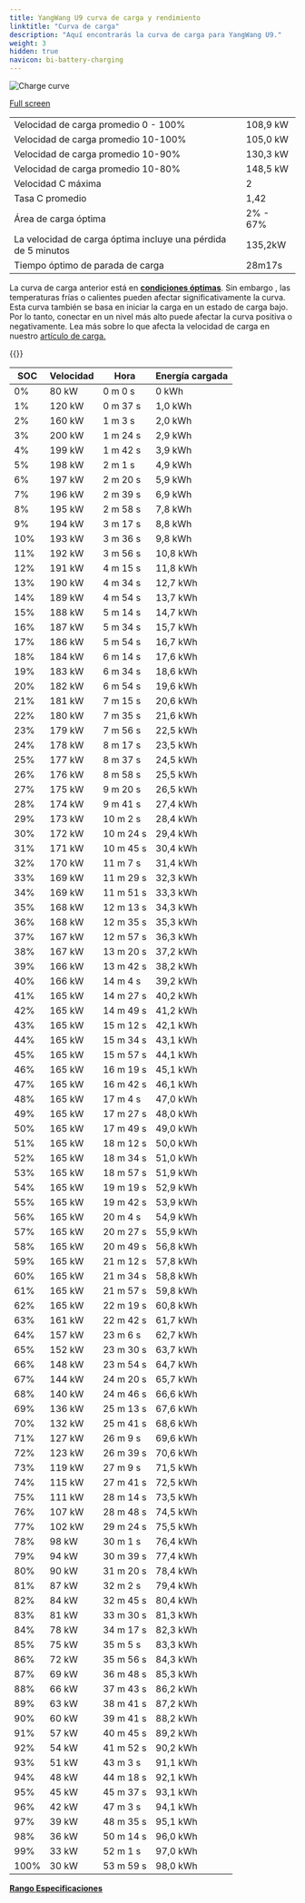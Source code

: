 ```yaml
---
title: YangWang U9 curva de carga y rendimiento
linktitle: "Curva de carga"
description: "Aquí encontrarás la curva de carga para YangWang U9."
weight: 3
hidden: true
navicon: bi-battery-charging
---
```

<!-- markdownlint-disable MD033 -->
<img src="../chargingcurve.svg" alt="Charge curve" class="img-fluid">

[Full screen](../chargingcurve.svg)


<table class="table table-striped border">
<tbody>
<tr>
<td>Velocidad de carga promedio 0 - 100%</td><td>108,9 kW</td>
</tr>
<tr>
<td>Velocidad de carga promedio 10-100%</td><td>105,0 kW</td>
</tr>
<tr>
<td>Velocidad de carga promedio 10-90%</td><td>130,3 kW</td>
</tr>
<tr>
<td>Velocidad de carga promedio 10-80%</td><td>148,5 kW</td>
</tr>
<tr>
<td>Velocidad C máxima</td><td>2</td>
</tr>
<tr>
<td>Tasa C promedio</td><td>1,42</td>
</tr>
<tr>
<td>Área de carga óptima</td><td>2% - 67%</td>
</tr>
<tr>
<td>La velocidad de carga óptima incluye una pérdida de 5 minutos</td><td>135,2kW</td>
</tr>
<tr>
<td>Tiempo óptimo de parada de carga</td><td>28m17s</td>
</tr>
</tbody>
</table>


La curva de carga anterior está en **[condiciones óptimas](../../../../../technology/battery/charging/#temperature)**. Sin embargo , las temperaturas frías o calientes pueden afectar significativamente la curva. Esta curva también se basa en iniciar la carga en un estado de carga bajo. Por lo tanto, conectar en un nivel más alto puede afectar la curva positiva o negativamente. Lea más sobre lo que afecta la velocidad de carga en nuestro [artículo de carga.](../../../../../tecnología/batería/carga/)


{{<evkxdisplayaddarticle />}}
<table class="table table-striped border">
<thead>
<tr><th>SOC</th><th>Velocidad</th><th>Hora</th><th>Energía cargada</th></tr>
</thead>
<tbody>
<tr>
<td>0%</td><td>80 kW</td><td> 0 m 0 s </td><td>0 kWh </td>
</tr>
<tr>
<td>1%</td><td>120 kW</td><td> 0 m 37 s </td><td>1,0 kWh </td>
</tr>
<tr>
<td>2%</td><td>160 kW</td><td> 1 m 3 s </td><td>2,0 kWh </td>
</tr>
<tr>
<td>3%</td><td>200 kW</td><td> 1 m 24 s </td><td>2,9 kWh </td>
</tr>
<tr>
<td>4%</td><td>199 kW</td><td> 1 m 42 s </td><td>3,9 kWh </td>
</tr>
<tr>
<td>5%</td><td>198 kW</td><td> 2 m 1 s </td><td>4,9 kWh </td>
</tr>
<tr>
<td>6%</td><td>197 kW</td><td> 2 m 20 s </td><td>5,9 kWh </td>
</tr>
<tr>
<td>7%</td><td>196 kW</td><td> 2 m 39 s </td><td>6,9 kWh </td>
</tr>
<tr>
<td>8%</td><td>195 kW</td><td> 2 m 58 s </td><td>7,8 kWh </td>
</tr>
<tr>
<td>9%</td><td>194 kW</td><td> 3 m 17 s </td><td>8,8 kWh </td>
</tr>
<tr>
<td>10%</td><td>193 kW</td><td> 3 m 36 s </td><td>9,8 kWh </td>
</tr>
<tr>
<td>11%</td><td>192 kW</td><td> 3 m 56 s </td><td>10,8 kWh </td>
</tr>
<tr>
<td>12%</td><td>191 kW</td><td> 4 m 15 s </td><td>11,8 kWh </td>
</tr>
<tr>
<td>13%</td><td>190 kW</td><td> 4 m 34 s </td><td>12,7 kWh </td>
</tr>
<tr>
<td>14%</td><td>189 kW</td><td> 4 m 54 s </td><td>13,7 kWh </td>
</tr>
<tr>
<td>15%</td><td>188 kW</td><td> 5 m 14 s </td><td>14,7 kWh </td>
</tr>
<tr>
<td>16%</td><td>187 kW</td><td> 5 m 34 s </td><td>15,7 kWh </td>
</tr>
<tr>
<td>17%</td><td>186 kW</td><td> 5 m 54 s </td><td>16,7 kWh </td>
</tr>
<tr>
<td>18%</td><td>184 kW</td><td> 6 m 14 s </td><td>17,6 kWh </td>
</tr>
<tr>
<td>19%</td><td>183 kW</td><td> 6 m 34 s </td><td>18,6 kWh </td>
</tr>
<tr>
<td>20%</td><td>182 kW</td><td> 6 m 54 s </td><td>19,6 kWh </td>
</tr>
<tr>
<td>21%</td><td>181 kW</td><td> 7 m 15 s </td><td>20,6 kWh </td>
</tr>
<tr>
<td>22%</td><td>180 kW</td><td> 7 m 35 s </td><td>21,6 kWh </td>
</tr>
<tr>
<td>23%</td><td>179 kW</td><td> 7 m 56 s </td><td>22,5 kWh </td>
</tr>
<tr>
<td>24%</td><td>178 kW</td><td> 8 m 17 s </td><td>23,5 kWh </td>
</tr>
<tr>
<td>25%</td><td>177 kW</td><td> 8 m 37 s </td><td>24,5 kWh </td>
</tr>
<tr>
<td>26%</td><td>176 kW</td><td> 8 m 58 s </td><td>25,5 kWh </td>
</tr>
<tr>
<td>27%</td><td>175 kW</td><td> 9 m 20 s </td><td>26,5 kWh </td>
</tr>
<tr>
<td>28%</td><td>174 kW</td><td> 9 m 41 s </td><td>27,4 kWh </td>
</tr>
<tr>
<td>29%</td><td>173 kW</td><td> 10 m 2 s </td><td>28,4 kWh </td>
</tr>
<tr>
<td>30%</td><td>172 kW</td><td> 10 m 24 s </td><td>29,4 kWh </td>
</tr>
<tr>
<td>31%</td><td>171 kW</td><td> 10 m 45 s </td><td>30,4 kWh </td>
</tr>
<tr>
<td>32%</td><td>170 kW</td><td> 11 m 7 s </td><td>31,4 kWh </td>
</tr>
<tr>
<td>33%</td><td>169 kW</td><td> 11 m 29 s </td><td>32,3 kWh </td>
</tr>
<tr>
<td>34%</td><td>169 kW</td><td> 11 m 51 s </td><td>33,3 kWh </td>
</tr>
<tr>
<td>35%</td><td>168 kW</td><td> 12 m 13 s </td><td>34,3 kWh </td>
</tr>
<tr>
<td>36%</td><td>168 kW</td><td> 12 m 35 s </td><td>35,3 kWh </td>
</tr>
<tr>
<td>37%</td><td>167 kW</td><td> 12 m 57 s </td><td>36,3 kWh </td>
</tr>
<tr>
<td>38%</td><td>167 kW</td><td> 13 m 20 s </td><td>37,2 kWh </td>
</tr>
<tr>
<td>39%</td><td>166 kW</td><td> 13 m 42 s </td><td>38,2 kWh </td>
</tr>
<tr>
<td>40%</td><td>166 kW</td><td> 14 m 4 s </td><td>39,2 kWh </td>
</tr>
<tr>
<td>41%</td><td>165 kW</td><td> 14 m 27 s </td><td>40,2 kWh </td>
</tr>
<tr>
<td>42%</td><td>165 kW</td><td> 14 m 49 s </td><td>41,2 kWh </td>
</tr>
<tr>
<td>43%</td><td>165 kW</td><td> 15 m 12 s </td><td>42,1 kWh </td>
</tr>
<tr>
<td>44%</td><td>165 kW</td><td> 15 m 34 s </td><td>43,1 kWh </td>
</tr>
<tr>
<td>45%</td><td>165 kW</td><td> 15 m 57 s </td><td>44,1 kWh </td>
</tr>
<tr>
<td>46%</td><td>165 kW</td><td> 16 m 19 s </td><td>45,1 kWh </td>
</tr>
<tr>
<td>47%</td><td>165 kW</td><td> 16 m 42 s </td><td>46,1 kWh </td>
</tr>
<tr>
<td>48%</td><td>165 kW</td><td> 17 m 4 s </td><td>47,0 kWh </td>
</tr>
<tr>
<td>49%</td><td>165 kW</td><td> 17 m 27 s </td><td>48,0 kWh </td>
</tr>
<tr>
<td>50%</td><td>165 kW</td><td> 17 m 49 s </td><td>49,0 kWh </td>
</tr>
<tr>
<td>51%</td><td>165 kW</td><td> 18 m 12 s </td><td>50,0 kWh </td>
</tr>
<tr>
<td>52%</td><td>165 kW</td><td> 18 m 34 s </td><td>51,0 kWh </td>
</tr>
<tr>
<td>53%</td><td>165 kW</td><td> 18 m 57 s </td><td>51,9 kWh </td>
</tr>
<tr>
<td>54%</td><td>165 kW</td><td> 19 m 19 s </td><td>52,9 kWh </td>
</tr>
<tr>
<td>55%</td><td>165 kW</td><td> 19 m 42 s </td><td>53,9 kWh </td>
</tr>
<tr>
<td>56%</td><td>165 kW</td><td> 20 m 4 s </td><td>54,9 kWh </td>
</tr>
<tr>
<td>57%</td><td>165 kW</td><td> 20 m 27 s </td><td>55,9 kWh </td>
</tr>
<tr>
<td>58%</td><td>165 kW</td><td> 20 m 49 s </td><td>56,8 kWh </td>
</tr>
<tr>
<td>59%</td><td>165 kW</td><td> 21 m 12 s </td><td>57,8 kWh </td>
</tr>
<tr>
<td>60%</td><td>165 kW</td><td> 21 m 34 s </td><td>58,8 kWh </td>
</tr>
<tr>
<td>61%</td><td>165 kW</td><td> 21 m 57 s </td><td>59,8 kWh </td>
</tr>
<tr>
<td>62%</td><td>165 kW</td><td> 22 m 19 s </td><td>60,8 kWh </td>
</tr>
<tr>
<td>63%</td><td>161 kW</td><td> 22 m 42 s </td><td>61,7 kWh </td>
</tr>
<tr>
<td>64%</td><td>157 kW</td><td> 23 m 6 s </td><td>62,7 kWh </td>
</tr>
<tr>
<td>65%</td><td>152 kW</td><td> 23 m 30 s </td><td>63,7 kWh </td>
</tr>
<tr>
<td>66%</td><td>148 kW</td><td> 23 m 54 s </td><td>64,7 kWh </td>
</tr>
<tr>
<td>67%</td><td>144 kW</td><td> 24 m 20 s </td><td>65,7 kWh </td>
</tr>
<tr>
<td>68%</td><td>140 kW</td><td> 24 m 46 s </td><td>66,6 kWh </td>
</tr>
<tr>
<td>69%</td><td>136 kW</td><td> 25 m 13 s </td><td>67,6 kWh </td>
</tr>
<tr>
<td>70%</td><td>132 kW</td><td> 25 m 41 s </td><td>68,6 kWh </td>
</tr>
<tr>
<td>71%</td><td>127 kW</td><td> 26 m 9 s </td><td>69,6 kWh </td>
</tr>
<tr>
<td>72%</td><td>123 kW</td><td> 26 m 39 s </td><td>70,6 kWh </td>
</tr>
<tr>
<td>73%</td><td>119 kW</td><td> 27 m 9 s </td><td>71,5 kWh </td>
</tr>
<tr>
<td>74%</td><td>115 kW</td><td> 27 m 41 s </td><td>72,5 kWh </td>
</tr>
<tr>
<td>75%</td><td>111 kW</td><td> 28 m 14 s </td><td>73,5 kWh </td>
</tr>
<tr>
<td>76%</td><td>107 kW</td><td> 28 m 48 s </td><td>74,5 kWh </td>
</tr>
<tr>
<td>77%</td><td>102 kW</td><td> 29 m 24 s </td><td>75,5 kWh </td>
</tr>
<tr>
<td>78%</td><td>98 kW</td><td> 30 m 1 s </td><td>76,4 kWh </td>
</tr>
<tr>
<td>79%</td><td>94 kW</td><td> 30 m 39 s </td><td>77,4 kWh </td>
</tr>
<tr>
<td>80%</td><td>90 kW</td><td> 31 m 20 s </td><td>78,4 kWh </td>
</tr>
<tr>
<td>81%</td><td>87 kW</td><td> 32 m 2 s </td><td>79,4 kWh </td>
</tr>
<tr>
<td>82%</td><td>84 kW</td><td> 32 m 45 s </td><td>80,4 kWh </td>
</tr>
<tr>
<td>83%</td><td>81 kW</td><td> 33 m 30 s </td><td>81,3 kWh </td>
</tr>
<tr>
<td>84%</td><td>78 kW</td><td> 34 m 17 s </td><td>82,3 kWh </td>
</tr>
<tr>
<td>85%</td><td>75 kW</td><td> 35 m 5 s </td><td>83,3 kWh </td>
</tr>
<tr>
<td>86%</td><td>72 kW</td><td> 35 m 56 s </td><td>84,3 kWh </td>
</tr>
<tr>
<td>87%</td><td>69 kW</td><td> 36 m 48 s </td><td>85,3 kWh </td>
</tr>
<tr>
<td>88%</td><td>66 kW</td><td> 37 m 43 s </td><td>86,2 kWh </td>
</tr>
<tr>
<td>89%</td><td>63 kW</td><td> 38 m 41 s </td><td>87,2 kWh </td>
</tr>
<tr>
<td>90%</td><td>60 kW</td><td> 39 m 41 s </td><td>88,2 kWh </td>
</tr>
<tr>
<td>91%</td><td>57 kW</td><td> 40 m 45 s </td><td>89,2 kWh </td>
</tr>
<tr>
<td>92%</td><td>54 kW</td><td> 41 m 52 s </td><td>90,2 kWh </td>
</tr>
<tr>
<td>93%</td><td>51 kW</td><td> 43 m 3 s </td><td>91,1 kWh </td>
</tr>
<tr>
<td>94%</td><td>48 kW</td><td> 44 m 18 s </td><td>92,1 kWh </td>
</tr>
<tr>
<td>95%</td><td>45 kW</td><td> 45 m 37 s </td><td>93,1 kWh </td>
</tr>
<tr>
<td>96%</td><td>42 kW</td><td> 47 m 3 s </td><td>94,1 kWh </td>
</tr>
<tr>
<td>97%</td><td>39 kW</td><td> 48 m 35 s </td><td>95,1 kWh </td>
</tr>
<tr>
<td>98%</td><td>36 kW</td><td> 50 m 14 s </td><td>96,0 kWh </td>
</tr>
<tr>
<td>99%</td><td>33 kW</td><td> 52 m 1 s </td><td>97,0 kWh </td>
</tr>
<tr>
<td>100%</td><td>30 kW</td><td> 53 m 59 s </td><td>98,0 kWh </td>
</tr>
</tbody>
</table>

<div class="mt-3 mb-3">
<a href="../rangeandconsumption/" class="text-decoration-none text-black">
<strong><i class="bi-arrow-left"></i> Rango </strong>
</a>
<a href="../specifications/" class="text-decoration-none text-black float-end">
<strong>Especificaciones <i class="bi-arrow-right"></i></strong>
</a>
</div>

